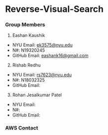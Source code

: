 # Reverse-Visual-Search

### Group Members
1. Eashan Kaushik
 - NYU Email: ek3575@nyu.edu
 - N#: N19320245
 - GitHub Email: eashank16@gmail.com
2. Rishab Redhu
 - NYU Email: rs7623@nyu.edu
 - N#: N18032325
 - GitHub Email: 
3. Rohan Jesalkumar Patel
 - NYU Email: 
 - N#: 
 - GitHub Email:
 
### AWS Contact
